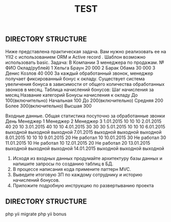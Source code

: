 <p align="center">
    <h1 align="center">TEST</h1>
    <br>
</p>

DIRECTORY STRUCTURE
-------------------
Ниже представлена практическая задача. Вам нужно реализовать ее на YII2 с использованием ORM и Active record . Шаблон возможно использовать basic.
Задача:
В Компании 3 менеджера по продажам. 
№   ФИО Оклад(рублей)
1   Хельга Браун    20 000
2   Барак Обама 30 000
3   Денис Козлов    40 000
За каждый обработанный звонок, менеджер получает фиксированный бонус к окладу. Существует система увеличения бонуса в зависимости от общего количества обработанных звонков в месяц.
Таблица начислений бонусов:
Шаг начисления за месяц Название категорий  Бонусы начисления к окладу
До 100(включительно)    Начальная   100
До 200(включительно)    Средняя 200
Более 300(включительно) Высшая  300

Входные данные. Общая статистика посуточно за обработанные звонки
День       Менеджер 1   Менеджер 2  Менеджер 3
1.01.2015   10  10  10
2.01.2015   40  20  10
3.01.2015   40  10  10
4.01.2015   30  30  30
5.01.2015   10  10  10
6.01.2015   выходной    выходной    выходной
7.01.2015   выходной    выходной    выходной
8.01.2015   10  10  10
9.01.2015   20  Не работал  10
10.01.2015  30  Не работал  30
11.01.2015  10  Не работал  10
12.01.2015  20  Не работал  20
13.01.2015  выходной    выходной    выходной
14.01.2015  выходной    выходной    выходной

1.  Исходя из входных данных продумайте архитектуру базы данных и напишите запросы по созданию таблиц в БД.
2.  В процессе написания кода примените паттерн MVC.
3.  Выведите итоговую ЗП  по каждому сотруднику и историю начислений бонусов.
4.    Приложите подробную инструкцию по развертыванию проекта

DIRECTORY STRUCTURE
-------------------

php yii migrate
php yii bonus
